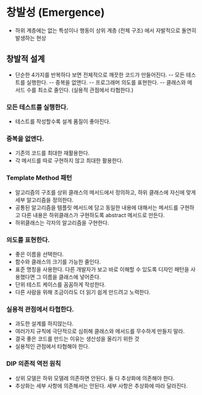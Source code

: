 # 창발성 (Emergence)
- 하위 계층에는 없는 특성이나 행동이 상위 계층 (전체 구조) 에서 자발적으로 돌연히 발생하는 현상


## 창발적 설계
- 단순한 4가지를 반복하다 보면 전체적으로 깨끗한 코드가 만들어진다.
-- 모든 테스트를 실행한다.
-- 중복을 없앤다.
-- 프로그래머 의도를 표현한다.
-- 클래스와 메서드 수를 최소로 줄인다. (실용적 관점에서 타협한다.)


### 모든 테스트를 실행한다.
- 테스트를 작성할수록 설계 품질이 좋아진다.

### 중복을 없앤다.
- 기존의 코드를 최대한 재활용한다.
- 각 메서드를 따로 구현하지 않고 최대한 활용한다.

### Template Method 패턴
- 알고리즘의 구조를 상위 클래스의 메서드에서 정의하고, 하위 클래스에 자신에 맞게 세부 알고리즘을 정의한다.
- 공통된 알고리즘을 템플릿 메서드에 담고 동일한 내용에 대해서는 메서드를 구현하고 다른 내용은 하위클래스가 구현하도록 abstract 메서드로 만든다.
- 하위클래스는 각자의 알고리즘을 구현한다.

### 의도를 표현한다.
- 좋은 이름을 선택한다.
- 함수와 클래스의 크기를 가능한 줄인다.
- 표준 명칭을 사용한다. 다른 개발자가 보고 바로 이해할 수 있도록 디자인 패턴을 사용했다면 그 이름을 클래스에 넣어준다.
- 단위 테스트 케이스를 꼼꼼하게 작성한다.
- 다른 사람을 위해 조금이라도 더 읽기 쉽게 만드려고 노력한다.

### 실용적 관점에서 타협한다.
- 과도한 설계를 하지않는다.
- 여러가지 규칙에 극단적으로 심취해 클래스와 메서드를 무수하게 만들지 말라.
- 결국 좋은 코드를 만드는 이유는 생산성을 올리기 위한 것
- 실용적인 관점에서 타협해야 한다.

### DIP 의존적 역전 원칙
- 상위 모델은 하위 모델레 의존하면 안된다. 둘 다 추상화에 의존해야 한다.
- 추상화는 세부 사항에 의존해서는 안된다. 세부 사항은 추상화에 따라 달라진다.

